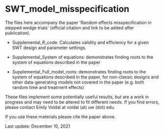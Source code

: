 # SWT_model_misspecification
The files here accompany the paper 'Random effects misspecification in stepped wedge trials' (official citation and link to be added after publication).  

* Supplemental_R_code: Calculates validity and efficiency for a given SWT design and parameter settings.  

* Supplemental_System of equations: demonstrates finding roots to the system of equations described in the paper

* Supplemental_Full_model_roots: demonstrates finding roots to the system of equations described in the paper, for non-classic designs and other data-generating models not covered in the paper (e.g. both random time and treatment effects)

These files implement some potentially useful results, but are a work in progress and may need to be altered to fit different needs.  If you find errors, please contact Emily Voldal at voldal (at) uw (dot) edu.

If you use these materials please cite the paper above.

Last update: December 10, 2021
